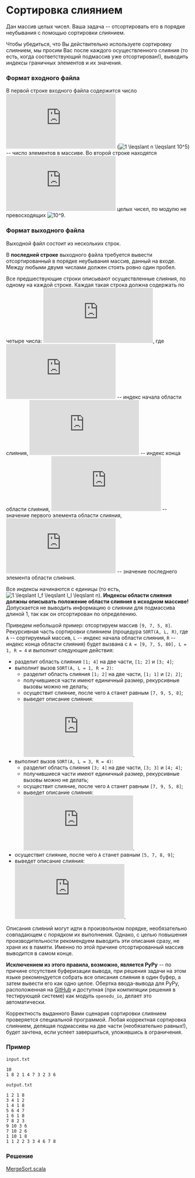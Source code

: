 # Сортировка слиянием

Дан массив целых чисел.  Ваша задача -- отсортировать его в порядке неубывания с помощью сортировки слиянием.

Чтобы убедиться, что Вы действительно используете сортировку слиянием, мы просим Вас после каждого осуществленного слияния (то есть, когда соответствующий подмассив уже отсортирован!), выводить индексы граничных элементов и их значения.

### Формат входного файла

В первой строке входного файла содержится число ![n](https://latex.codecogs.com/svg.latex?n) (![1 \leqslant n \leqslant 10^5](https://latex.codecogs.com/svg.latex?1%20\leqslant%20n%20\leqslant%2010^5)) -- число элементов в массиве.  Во второй строке находятся ![n](https://latex.codecogs.com/svg.latex?n) целых чисел, по модулю не превосходящих ![10^9](https://latex.codecogs.com/svg.latex?10^9).

### Формат выходного файла

Выходной файл состоит из нескольких строк.

В **последней строке** выходного файла требуется вывести отсортированный в порядке неубывания массив, данный на входе.  Между любыми двумя числами должен стоять ровно один пробел.

Все предшествующие строки описывают осуществленные слияния, по одному на каждой строке.  Каждая такая строка должна содержать по четыре числа: ![I_f I_l V_f V_l](https://latex.codecogs.com/svg.latex?I_f\%20I_l\%20V_f\%20V_l), где ![I_f](https://latex.codecogs.com/svg.latex?I_f) -- индекс начала области слияния, ![I_l](https://latex.codecogs.com/svg.latex?I_l) -- индекс конца области слияния, ![V_f](https://latex.codecogs.com/svg.latex?V_f) -- значение первого элемента области слияния, ![V_l](https://latex.codecogs.com/svg.latex?V_l) -- значение последнего элемента области слияния.

Все индексы начинаются с единицы (то есть, ![1 \leqslant I_f \leqslant I_l \leqslant n](https://latex.codecogs.com/svg.latex?1%20\leqslant%20I_f%20\leqslant%20I_l%20\leqslant%20n)).  **Индексы области слияния должны описывать положение области слияния в исходном массиве!**  Допускается не выводить информацию о слиянии для подмассива длиной 1, так как он отсортирован по определению.

Приведем небольшой пример: отсортируем массив `[9, 7, 5, 8]`.  Рекурсивная часть сортировки слиянием (процедура `SORT(A, L, R)`, где `A` -- сортируемый массив, `L` -- индекс начала области слияния, `R` -- индекс конца области слияния) будет вызвана с `A = [9, 7, 5, 80], L = 1, R = 4` и выполнит следующие действия:

- разделит область слияния `[1; 4]` на две части, `[1; 2]` и `[3; 4]`;
- выполнит вызов `SORT(A, L = 1, R = 2)`:
  - разделит область слияния `[1; 2]` на две части, `[1; 1]` и `[2; 2]`;
  - получившиеся части имеют единичный размер, рекурсивные вызовы можно не делать;
  - осуществит слияние, после чего `A` станет равным `[7, 9, 5, 8]`;
  - выведет описание слияния: ![I_f = L = 1, I_l = R = 2, V_f = A_L = 7, V_l = A_R = 9](https://latex.codecogs.com/svg.latex?I_f=L=1,%20I_l=R=2,%20V_f=A_L=7,%20V_l=A_R=9).
- выполнит вызов `SORT(A, L = 3, R = 4)`:
  - разделит область слияния `[3; 4]` на две части, `[3; 3]` и `[4; 4]`;
  - получившиеся части имеют единичный размер, рекурсивные вызовы можно не делать;
  - осуществит слияние, после чего `A` станет равным `[7, 9, 5, 8]`;
  - выведет описание слияния: ![I_f = L = 3, I_l = R = 4, V_f = A_L = 5, V_l = A_R = 8](https://latex.codecogs.com/svg.latex?I_f=L=3,%20I_l=R=4,%20V_f=A_L=5,%20V_l=A_R=8).
- осуществит слияние, после чего `A` станет равным `[5, 7, 8, 9]`;
- выведет описание слияния: ![I_f = L = 1, I_l = R = 4, V_f = A_L = 5, V_l = A_R = 9](https://latex.codecogs.com/svg.latex?I_f=L=1,%20I_l=R=4,%20V_f=A_L=5,%20V_l=A_R=9).

Описания слияний могут идти в произвольном порядке, необязательно совпадающем с порядком их выполнения.  Однако, с целью повышения производительности рекомендуем выводить эти описания сразу, не храня их в памяти.  Именно по этой причине отсортированный массив выводится в самом конце.

**Исключением из этого правила, возможно, является PyPy** -- по причине отсутствия буферизации вывода, при решения задачи на этом языке рекомендуется собрать все описания слияния в один буфер, а затем вывести его как одно целое.  Обертка ввода-вывода для PyPy, расположенная на [GitHub](https://github.com/mbuzdalov/edx-io/blob/master/src/python/edx_io.py) и доступная (при компиляции решения в тестирующей системе) как модуль `openedu_io`, делает это автоматически.

Корректность выданного Вами сценария сортировки слиянием проверяется специальной программой.  Любая корректная сортировка слиянием, делящая подмассивы на две части (необязательно равных!), будет зачтена, если успеет завершиться, уложившись в ограничения.

### Пример

`input.txt`
```
10
1 8 2 1 4 7 3 2 3 6
```

`output.txt`
```
1 2 1 8
3 4 1 2
1 4 1 8
5 6 4 7
1 6 1 8
7 8 2 3
9 10 3 6
7 10 2 6
1 10 1 8
1 1 2 2 3 3 4 6 7 8
```

### Решение

[MergeSort.scala](MergeSort.scala)
